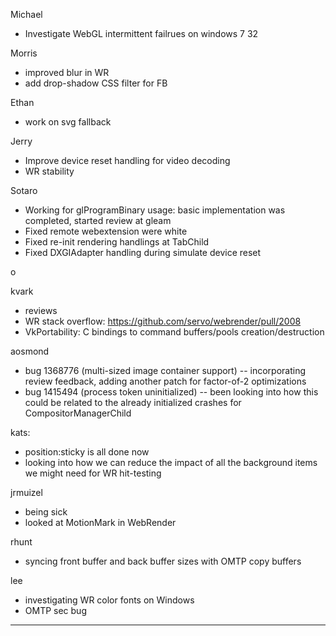 Michael
* Investigate WebGL intermittent failrues on windows 7 32

Morris
* improved blur in WR
* add drop-shadow CSS filter for FB

Ethan
* work on svg fallback

Jerry
* Improve device reset handling for video decoding
* WR stability



Sotaro
* Working for glProgramBinary usage: basic implementation was completed, started review at gleam
* Fixed remote webextension were white
* Fixed re-init rendering handlings at TabChild
* Fixed DXGIAdapter handling during simulate device reset

o


kvark
* reviews
* WR stack overflow: https://github.com/servo/webrender/pull/2008
* VkPortability: C bindings to command buffers/pools creation/destruction



aosmond
* bug 1368776 (multi-sized image container support) -- incorporating review feedback, adding another patch for factor-of-2 optimizations
* bug 1415494 (process token uninitialized) -- been looking into how this could be related to the already initialized crashes for CompositorManagerChild



kats:
* position:sticky is all done now
* looking into how we can reduce the impact of all the background items we might need for WR hit-testing





jrmuizel
* being sick
* looked at MotionMark in WebRender



rhunt
* syncing front buffer and back buffer sizes with OMTP copy buffers



lee
* investigating WR color fonts on Windows
* OMTP sec bug

________________


